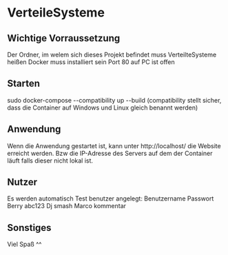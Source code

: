 # VerteileSysteme
## Wichtige Vorraussetzung
Der Ordner, im welem sich dieses Projekt befindet muss VerteilteSysteme heißen
Docker muss installiert sein
Port 80 auf PC ist offen
## Starten
sudo docker-compose --compatibility up --build
(compatibility stellt sicher, dass die Container auf Windows und Linux gleich benannt werden)
## Anwendung
Wenn die Anwendung gestartet ist, kann unter http://localhost/ die Website erreicht werden. Bzw die IP-Adresse des Servers auf dem der Container läuft falls dieser nicht lokal ist.
## Nutzer
Es werden automatisch Test benutzer angelegt:
Benutzername Passwort
Berry abc123
Dj smash
Marco kommentar
## Sonstiges
Viel Spaß ^^